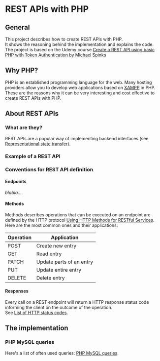 # REST APIs with PHP
## General
This project describes how to create REST APIs with PHP.\
It shows the reasoning behind the implementation and explains the code.\
The project is based on the Udemy course [Create a REST API using basic PHP with Token Authentication by Michael Spinks](https://www.udemy.com/course/create-a-rest-api-using-basic-php-with-token-authentication/)

## Why PHP?
PHP is an established programming language for the web. Many hosting providers allow you to develop web applications based on [XAMPP](https://en.wikipedia.org/wiki/XAMPP) in PHP. These are the reasons why it can be very interesting and cost effective to create REST APIs with PHP.

## About REST APIs
### What are they?
REST APIs are a popular way of implementing backend interfaces (see [Representational state transfer](https://en.wikipedia.org/wiki/Representational_state_transfer)).

### Example of a REST API


### Conventions for REST API definition
#### Endpoints
_blabla...._

#### Methods
Methods describes operations that can be executed on an endpoint are defined by the HTTP protocol [Using HTTP Methods for RESTful Services](https://www.restapitutorial.com/lessons/httpmethods.html).
Here are the most common ones and their applications:

|Operation|Application|
|----------|-------------|
|POST|Create new entry|
|GET|Read entry|
|PATCH|Update parts of an entry|
|PUT|Update entire entry|
|DELETE|Delete entry|

#### Responses
Every call on a REST endpoint will return a HTTP response status code informing the client on the outcome of the operation.\
See [List of HTTP status codes](https://en.wikipedia.org/wiki/List_of_HTTP_status_codes).

## The implementation

### PHP MySQL queries
Here's a list of often used queries: [PHP MySQL queries](php_mysql.html). 
